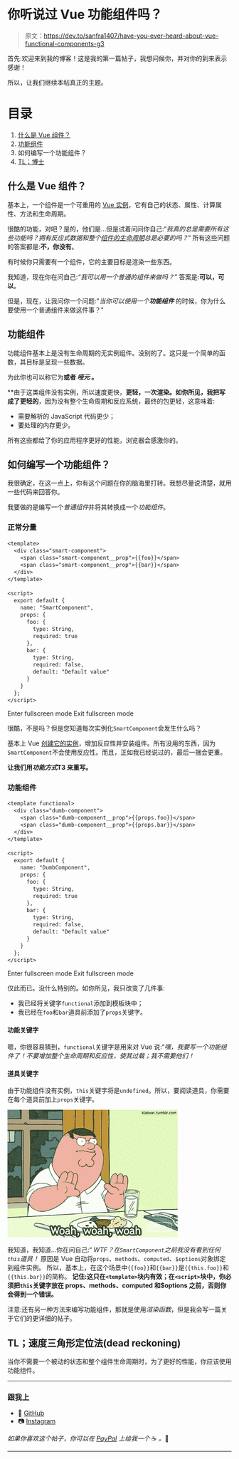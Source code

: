 # 你听说过 Vue 功能组件吗？

> 原文：<https://dev.to/sanfra1407/have-you-ever-heard-about-vue-functional-components-g3>

首先:欢迎来到我的博客！这是我的第一篇帖子，我想问候你，并对你的到来表示感谢！

所以，让我们继续本帖真正的主题。

# 目录

1.  [什么是 Vue 组件？](#what-is-a-vue-component)
2.  [功能组件](#functional-component)
3.  如何编写一个功能组件？
4.  [TL；博士](#tldr)

## 什么是 Vue 组件？

基本上，一个组件是一个可重用的 [Vue 实例](https://vuejs.org/v2/guide/instance.html)，它有自己的状态、属性、计算属性、方法和生命周期。

很酷的功能，对吧？是的，他们是...但是试着问问你自己:“*我真的总是需要所有这些功能吗？拥有反应式数据和整个[组件的生命周期](https://vuejs.org/v2/guide/instance.html#Lifecycle-Diagram)总是必要的吗？*“
所有这些问题的答案都是:**不，你没有**。

有时候你只需要有一个组件，它的主要目标是渲染一些东西。

我知道，现在你在问自己:*“我可以用一个普通的组件来做吗？”*
答案是:**可以，可以**。

但是，现在，让我问你一个问题:"*当你可以使用一个**功能组件*** 的时候，你为什么要使用一个普通组件来做这件事？"

## 功能组件

功能组件基本上是没有生命周期的无实例组件。没别的了。这只是一个简单的函数，其目标是呈现一些数据。

为此你也可以称它为**或者 ***哑元*** 。**

 **由于这类组件没有实例，所以速度更快，**更轻，**一次渲染。如你所见，我把**写成了更轻的**，因为没有整个生命周期和反应系统，最终的包更轻，这意味着:

*   需要解析的 JavaScript 代码更少；
*   要处理的内存更少。

所有这些都给了你的应用程序更好的性能，浏览器会感激你的。

## 如何编写一个功能组件？

我很确定，在这一点上，你有这个问题在你的脑海里打转。我想尽量说清楚，就用一些代码来回答你。

我要做的是编写一个*普通组件*并将其转换成一个*功能组件*。

### 正常分量

```
<template>
  <div class="smart-component">
    <span class="smart-component__prop">{{foo}}</span>
    <span class="smart-component__prop">{{bar}}</span>
  </div>
</template>

<script>
  export default {
    name: "SmartComponent",
    props: {
      foo: {
        type: String,
        required: true
      },
      bar: {
        type: String,
        required: false,
        default: "Default value"
      }
    }
  };
</script> 
```

Enter fullscreen mode Exit fullscreen mode

很酷，不是吗？但是您知道每次实例化`SmartComponent`会发生什么吗？

基本上 Vue [创建它的实例](https://vuejs.oimg/lifecycle.png)，增加反应性并安装组件。所有没用的东西，因为`SmartComponent`不会使用反应性。而且，正如我已经说过的，最后一捆会更重。

**让我们用*功能方式*T3 来重写。**

### 功能组件

```
<template functional>
  <div class="dumb-component">
    <span class="dumb-component__prop">{{props.foo}}</span>
    <span class="dumb-component__prop">{{props.bar}}</span>
  </div>
</template>

<script>
  export default {
    name: "DumbComponent",
    props: {
      foo: {
        type: String,
        required: true
      },
      bar: {
        type: String,
        required: false,
        default: "Default value"
      }
    }
  };
</script> 
```

Enter fullscreen mode Exit fullscreen mode

仅此而已。没什么特别的。如你所见，我只改变了几件事:

*   我已经将关键字`functional`添加到模板块中；
*   我已经在`foo`和`bar`道具前添加了`props`关键字。

#### 功能关键字

嗯，你很容易猜到，`functional`关键字是用来对 Vue 说:“*嘿，我要写一个功能组件了！不要增加整个生命周期和反应性，使其过载；我不需要他们！*

#### 道具关键字

由于功能组件没有实例，`this`关键字将是`undefined`。所以，要阅读道具，你需要在每个道具前加上`props`关键字。

[![Woah](img/742d54688f29398bc3e7dfb016dc5b6f.png)](https://res.cloudinary.com/practicaldev/image/fetch/s--430EvxUB--/c_limit%2Cf_auto%2Cfl_progressive%2Cq_66%2Cw_880/https://giphygifs.s3.amazonaws.com/media/hAK7E1hcIXPgI/giphy.gif)

我知道，我知道...你在问自己:“ *WTF？在`SmartComponent`之前我没有看到任何`this`道具！*
原因是 Vue 自动将`props`、`methods`、`computed`、`$options`对象绑定到组件实例。
所以，基本上，在这个场景中`{{foo}}`和`{{bar}}`是`{{this.foo}}`和`{{this.bar}}`的简称。
**记住:这只在`<template>`块内有效；在`<script>`块中，你必须把`this`关键字放在 props、methods、computed 和$options 之前，否则你会得到一个错误。**

注意:还有另一种方法来编写功能组件，那就是使用*渲染函数*，但是我会写一篇关于它们的更详细的帖子。

## TL；速度三角形定位法(dead reckoning)

当你不需要一个被动的状态和整个组件生命周期时，为了更好的性能，你应该使用功能组件。

* * *

### 跟我上

*   👾 [GitHub](https://github.com/Sanfra1407)
*   📷 [Instagram](https://www.instagram.com/Sanfra1407/)

*如果你喜欢这个帖子，你可以在 [PayPal](https://www.paypal.me/giuseppesanfrancesco) 上给我一个* ☕️ *。*🙂

* * ***